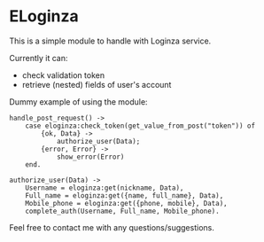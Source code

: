 # ELoginza

This is a simple module to handle with Loginza service.

Currently it can:
* check validation token
* retrieve (nested) fields of user's account

Dummy example of using the module:

    handle_post_request() ->
        case eloginza:check_token(get_value_from_post("token")) of
            {ok, Data} ->
                authorize_user(Data);
            {error, Error} ->
                show_error(Error)
        end.

    authorize_user(Data) ->
        Username = eloginza:get(nickname, Data),
        Full_name = eloginza:get({name, full_name}, Data),
        Mobile_phone = eloginza:get({phone, mobile}, Data),
        complete_auth(Username, Full_name, Mobile_phone).

Feel free to contact me with any questions/suggestions.
